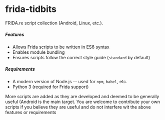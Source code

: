 # frida-tidbits

FRIDA.re script collection (Android, Linux, etc.).

##### Features

- Allows Frida scripts to be written in ES6 syntax
- Enables module bundling
- Ensures scripts follow the correct style guide (`standard` by default)

##### Requirements

- A modern version of Node.js -- used for `npm`, `babel`, etc.
- Python 3 (required for Frida support)

More scripts are added as they are developed and deemed to be generally useful (Android is the main target. You are welcome to contribute your own scripts if you believe they are useful and do not interfere wit the above features or requirements
